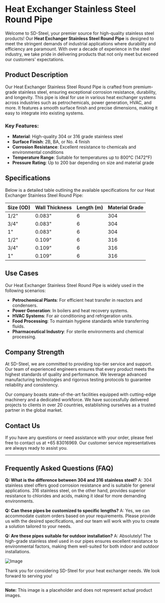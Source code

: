 # Heat Exchanger Stainless Steel Round Pipe

Welcome to SD-Steel, your premier source for high-quality stainless steel products! Our **Heat Exchanger Stainless Steel Round Pipe** is designed to meet the stringent demands of industrial applications where durability and efficiency are paramount. With over a decade of experience in the steel industry, we take pride in delivering products that not only meet but exceed our customers' expectations.

## Product Description

Our Heat Exchanger Stainless Steel Round Pipe is crafted from premium-grade stainless steel, ensuring exceptional corrosion resistance, durability, and longevity. This pipe is ideal for use in various heat exchanger systems across industries such as petrochemicals, power generation, HVAC, and more. It features a smooth surface finish and precise dimensions, making it easy to integrate into existing systems.

### Key Features:
- **Material**: High-quality 304 or 316 grade stainless steel
- **Surface Finish**: 2B, BA, or No. 4 finish
- **Corrosion Resistance**: Excellent resistance to chemicals and environmental conditions
- **Temperature Range**: Suitable for temperatures up to 800°C (1472°F)
- **Pressure Rating**: Up to 200 bar depending on size and material grade

## Specifications

Below is a detailed table outlining the available specifications for our Heat Exchanger Stainless Steel Round Pipe:

| Size (OD) | Wall Thickness | Length (m) | Material Grade |
|-----------|----------------|------------|----------------|
| 1/2"      | 0.083"         | 6          | 304            |
| 3/4"      | 0.083"         | 6          | 304            |
| 1"        | 0.083"         | 6          | 304            |
| 1/2"      | 0.109"         | 6          | 316            |
| 3/4"      | 0.109"         | 6          | 316            |
| 1"        | 0.109"         | 6          | 316            |

## Use Cases

Our Heat Exchanger Stainless Steel Round Pipe is widely used in the following scenarios:
- **Petrochemical Plants**: For efficient heat transfer in reactors and condensers.
- **Power Generation**: In boilers and heat recovery systems.
- **HVAC Systems**: For air conditioning and refrigeration units.
- **Food Processing**: To maintain hygiene standards while transferring fluids.
- **Pharmaceutical Industry**: For sterile environments and chemical processing.

## Company Strength

At SD-Steel, we are committed to providing top-tier service and support. Our team of experienced engineers ensures that every product meets the highest standards of quality and performance. We leverage advanced manufacturing technologies and rigorous testing protocols to guarantee reliability and consistency.

Our company boasts state-of-the-art facilities equipped with cutting-edge machinery and a dedicated workforce. We have successfully delivered projects to clients in over 20 countries, establishing ourselves as a trusted partner in the global market.

## Contact Us

If you have any questions or need assistance with your order, please feel free to contact us at +65 83016969. Our customer service representatives are always ready to assist you.

---

## Frequently Asked Questions (FAQ)

**Q: What is the difference between 304 and 316 stainless steel?**
A: 304 stainless steel offers good corrosion resistance and is suitable for general applications. 316 stainless steel, on the other hand, provides superior resistance to chlorides and acids, making it ideal for more demanding environments.

**Q: Can these pipes be customized to specific lengths?**
A: Yes, we can accommodate custom orders based on your requirements. Please provide us with the desired specifications, and our team will work with you to create a solution tailored to your needs.

**Q: Are these pipes suitable for outdoor installation?**
A: Absolutely! The high-grade stainless steel used in our pipes ensures excellent resistance to environmental factors, making them well-suited for both indoor and outdoor installations.

![Image](https://github.com/user-attachments/assets/2567258e-e124-4816-932d-1809bd27ef0b)

Thank you for considering SD-Steel for your heat exchanger needs. We look forward to serving you!

---

**Note:** This image is a placeholder and does not represent actual product images.